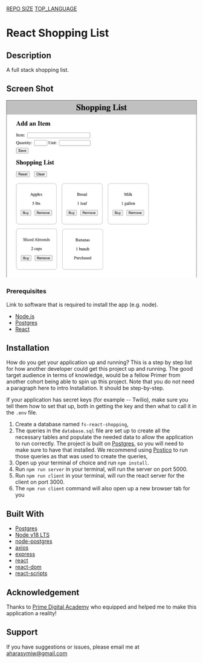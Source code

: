 [REPO SIZE](https://img.shields.io/github/repo-size/aharasymiw/group-fs-react-shopping-list?style=flat-square)
[TOP_LANGUAGE](https://img.shields.io/github/languages/top/aharasymiw/group-fs-react-shopping-list?style=flat-square)

# React Shopping List

## Description

A full stack shopping list.

## Screen Shot

![Wireframe](wireframe.jpg)
### Prerequisites

Link to software that is required to install the app (e.g. node).

- [Node.js ](https://nodejs.org/en/)
- [Postgres](https://postgresapp.com/)
- [React](https://react.dev/)

## Installation

How do you get your application up and running? This is a step by step list for how another developer could get this project up and running. The good target audience in terms of knowledge, would be a fellow Primer from another cohort being able to spin up this project. Note that you do not need a paragraph here to intro Installation. It should be step-by-step.

If your application has secret keys (for example --  Twilio), make sure you tell them how to set that up, both in getting the key and then what to call it in the `.env` file.

1. Create a database named `fs-react-shopping`,
2. The queries in the `database.sql` file are set up to create all the necessary tables and populate the needed data to allow the application to run correctly. The project is built on [Postgres](https://www.postgresql.org/download/), so you will need to make sure to have that installed. We recommend using [Postico](https://eggerapps.at/postico2/) to run those queries as that was used to create the queries, 
3. Open up your terminal of choice and run `npm install`.
4. Run `npm run server` in your terminal, will run the server on port 5000.
5. Run `npm run client` in your terminal, will run the react server for the client on port 3000.
6. The `npm run client` command will also open up a new browser tab for you

## Built With

- [Postgres](https://www.postgresql.org/download/)  
- [Node v18 LTS](https://nodejs.org/en)  
- [node-postgres](https://www.npmjs.com/package/pg)  
- [axios](https://www.npmjs.com/package/axios)  
- [express](https://www.npmjs.com/package/express)  
- [react](https://www.npmjs.com/package/react)  
- [react-dom](https://www.npmjs.com/package/react-dom)  
- [react-scripts](https://www.npmjs.com/package/react-scripts)  

## Acknowledgement
Thanks to [Prime Digital Academy](https://www.primeacademy.io) who equipped and helped me to make this application a reality!

## Support
If you have suggestions or issues, please email me at [aharasymiw@gmail.com](mailto:aharasymiw@gmail.com)
